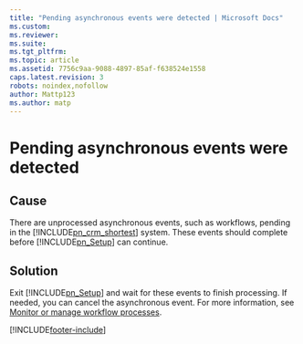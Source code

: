 ```yaml
---
title: "Pending asynchronous events were detected | Microsoft Docs"
ms.custom: 
ms.reviewer: 
ms.suite: 
ms.tgt_pltfrm: 
ms.topic: article
ms.assetid: 7756c9aa-9088-4897-85af-f638524e1558
caps.latest.revision: 3
robots: noindex,nofollow
author: Mattp123
ms.author: matp
---
```

# Pending asynchronous events were detected

## Cause
  
 There are unprocessed asynchronous events, such as workflows, pending in the [!INCLUDE[pn_crm_shortest](../includes/pn-crm-shortest.md)] system. These events should complete before [!INCLUDE[pn_Setup](../includes/pn-setup.md)] can continue.  
  
## Solution

 Exit [!INCLUDE[pn_Setup](../includes/pn-setup.md)] and wait for these events to finish processing. If needed, you can cancel the asynchronous event. For more information, see [Monitor or manage workflow processes](/flow/monitor-manage-processes).



[!INCLUDE[footer-include](../../../includes/footer-banner.md)]